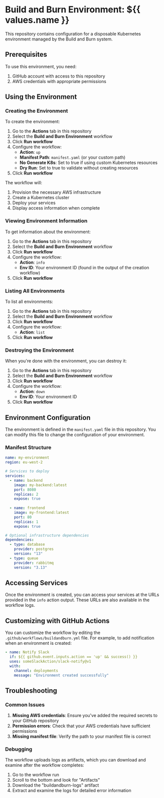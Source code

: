 # Build and Burn Environment: ${{ values.name }}

This repository contains configuration for a disposable Kubernetes environment managed by the Build and Burn system.

## Prerequisites

To use this environment, you need:

1. GitHub account with access to this repository
2. AWS credentials with appropriate permissions

## Using the Environment

### Creating the Environment

To create the environment:

1. Go to the **Actions** tab in this repository
2. Select the **Build and Burn Environment** workflow
3. Click **Run workflow**
4. Configure the workflow:
   - **Action**: `up`
   - **Manifest Path**: `manifest.yaml` (or your custom path)
   - **No Generate K8s**: Set to true if using custom Kubernetes resources
   - **Dry Run**: Set to true to validate without creating resources
5. Click **Run workflow**

The workflow will:
1. Provision the necessary AWS infrastructure
2. Create a Kubernetes cluster
3. Deploy your services
4. Display access information when complete

### Viewing Environment Information

To get information about the environment:

1. Go to the **Actions** tab in this repository
2. Select the **Build and Burn Environment** workflow
3. Click **Run workflow**
4. Configure the workflow:
   - **Action**: `info`
   - **Env ID**: Your environment ID (found in the output of the creation workflow)
5. Click **Run workflow**

### Listing All Environments

To list all environments:

1. Go to the **Actions** tab in this repository
2. Select the **Build and Burn Environment** workflow
3. Click **Run workflow**
4. Configure the workflow:
   - **Action**: `list`
5. Click **Run workflow**

### Destroying the Environment

When you're done with the environment, you can destroy it:

1. Go to the **Actions** tab in this repository
2. Select the **Build and Burn Environment** workflow
3. Click **Run workflow**
4. Configure the workflow:
   - **Action**: `down`
   - **Env ID**: Your environment ID
5. Click **Run workflow**

## Environment Configuration

The environment is defined in the `manifest.yaml` file in this repository. You can modify this file to change the configuration of your environment.

### Manifest Structure

```yaml
name: my-environment
region: eu-west-2

# Services to deploy
services:
  - name: backend
    image: my-backend:latest
    port: 8080
    replicas: 2
    expose: true
    
  - name: frontend
    image: my-frontend:latest
    port: 80
    replicas: 1
    expose: true

# Optional infrastructure dependencies
dependencies:
  - type: database
    provider: postgres
    version: "13"
  - type: queue
    provider: rabbitmq
    version: "3.13"
```

## Accessing Services

Once the environment is created, you can access your services at the URLs provided in the `info` action output. These URLs are also available in the workflow logs.

## Customizing with GitHub Actions

You can customize the workflow by editing the `.github/workflows/buildandburn.yml` file. For example, to add notification when an environment is created:

```yaml
- name: Notify Slack
  if: ${{ github.event.inputs.action == 'up' && success() }}
  uses: someSlackAction/slack-notify@v1
  with:
    channel: deployments
    message: "Environment created successfully"
```

## Troubleshooting

### Common Issues

1. **Missing AWS credentials**: Ensure you've added the required secrets to your GitHub repository
2. **Permission errors**: Check that your AWS credentials have sufficient permissions
3. **Missing manifest file**: Verify the path to your manifest file is correct

### Debugging

The workflow uploads logs as artifacts, which you can download and examine after the workflow completes:

1. Go to the workflow run
2. Scroll to the bottom and look for "Artifacts"
3. Download the "buildandburn-logs" artifact
4. Extract and examine the logs for detailed error information 